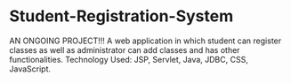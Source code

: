 # Student-Registration-System
AN ONGOING PROJECT!!! A web application in which student can register classes as well as administrator can add 
classes and has other functionalities. Technology Used: JSP, Servlet, Java, JDBC, CSS, JavaScript.
